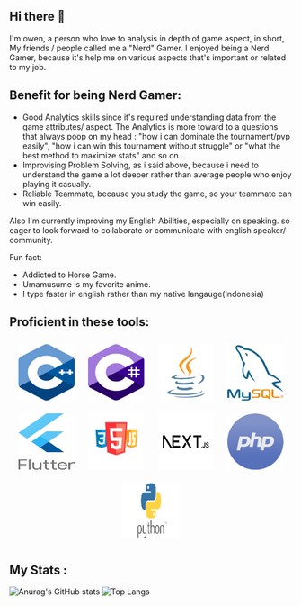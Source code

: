 ## Hi there 👋
I'm owen, a person who love to analysis in depth of game aspect, in short, My friends / people called me a "Nerd" Gamer.
I enjoyed being a Nerd Gamer, because it's help me on various aspects that's important or related to my job.
## Benefit for being Nerd Gamer:
  - Good Analytics skills since it's required understanding data from the game attributes/ aspect. The Analytics is more toward to a questions that always poop on my head : "how i can dominate the tournament/pvp easily", "how i can win this tournament without struggle" or "what the best method to maximize stats" and so on...
  - Improvising Problem Solving, as i said above, because i need to understand the game a lot deeper rather than average people who enjoy playing it casually.
  - Reliable Teammate, because you study the game, so your teammate can win easily.
    
Also I'm currently improving my English Abilities, especially on speaking. so eager to look forward to collaborate or communicate with english speaker/ community.

Fun fact:
- Addicted to Horse Game.
- Umamusume is my favorite anime.
- I type faster in english rather than my native langauge(Indonesia)

## Proficient in these tools:
<p align="center">
  <img src="https://github.com/owenrud/owenrud/blob/main/C+.png" width="100" height="100" style="margin:10px;">
  <img src="https://github.com/owenrud/owenrud/blob/main/CSharp.png" width="100" height="100" style="margin:10px;">
  <img src="https://github.com/owenrud/owenrud/blob/main/Java.png" width="100" height="100" style="margin:10px;">
  <img src="https://github.com/owenrud/owenrud/blob/main/MySQL.png" width="100" height="100" style="margin:10px;">
  <img src="https://github.com/owenrud/owenrud/blob/main/logoFlutter.png" width="100" height="100" style="margin:10px;">

  <img src="https://github.com/owenrud/owenrud/blob/main/logoHTML.png" width="100" height="100" style="margin:10px;">
  <img src="https://github.com/owenrud/owenrud/blob/main/logoNJS.png" width="100" height="100" style="margin:10px;">
  <img src="https://github.com/owenrud/owenrud/blob/main/logoPHP.png" width="100" height="100" style="margin:10px;">
  <img src="https://github.com/owenrud/owenrud/blob/main/logoPy.png" width="100" height="100" style="margin:10px;">
</p>





## My Stats :
![Anurag's GitHub stats](https://github-readme-stats.vercel.app/api?username=owenrud&show_icons=true&include_all_commits=true&theme=cobalt) ![Top Langs](https://github-readme-stats.vercel.app/api/top-langs/?username=owenrud&layout=compact&include_all_commits=true)


<!--
**owenrud/owenrud** is a ✨ _special_ ✨ repository because its `README.md` (this file) appears on your GitHub profile.

Here are some ideas to get you started:

- 🔭 I’m currently working on ...
- 🌱 I’m currently learning ...
- 👯 I’m looking to collaborate on ...
- 🤔 I’m looking for help with ...
- 💬 Ask me about ...
- 📫 How to reach me: ...
- 😄 Pronouns: ...
- ⚡ Fun fact: ...
-->
